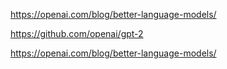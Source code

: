 https://openai.com/blog/better-language-models/

https://github.com/openai/gpt-2

https://openai.com/blog/better-language-models/